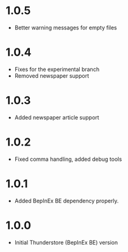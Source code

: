 # 1.0.5

* Better warning messages for empty files

# 1.0.4

* Fixes for the experimental branch
* Removed newspaper support

# 1.0.3

* Added newspaper article support

# 1.0.2

* Fixed comma handling, added debug tools

# 1.0.1

* Added BepInEx BE dependency properly.

# 1.0.0

* Initial Thunderstore (BepInEx BE) version